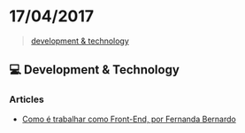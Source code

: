 # 17/04/2017

> [development & technology](#computer-development--technology)

## :computer: Development & Technology

### Articles
- [Como é trabalhar como Front-End, por Fernanda Bernardo](https://medium.com/trainingcenter/como-%C3%A9-trabalhar-como-front-end-por-fernanda-bernardo-dc6a6b0f8cb3)
